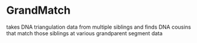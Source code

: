 # GrandMatch
 takes DNA triangulation data from multiple siblings and finds DNA cousins that match those siblings at various grandparent segment data
